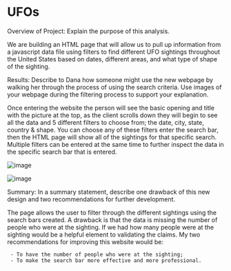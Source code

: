 # UFOs

Overview of Project: Explain the purpose of this analysis.

We are building an HTML page that will allow us to pull up information from a javascript data file using filters to find different UFO sightings throughout the United States based on dates, different areas, and what type of shape of the sighting.


Results: Describe to Dana how someone might use the new webpage by walking her through the process of using the search criteria. Use images of your webpage during the filtering process to support your explanation.

Once entering the website the person will see the basic opening and title with the picture at the top, as the client scrolls down they will begin to see all the data and 5 different filters to choose from; the date, city, state, country & shape. You can choose any of these filters enter the search bar, then the HTML page will show all of the sightings for that specific search. Multiple filters can be entered at the same time to further inspect the data in the specific search bar that is entered.

![image](https://user-images.githubusercontent.com/78492568/116955582-f7d98e00-ac60-11eb-9e6f-e1839cd1aadc.png)

![image](https://user-images.githubusercontent.com/78492568/116955806-8e0db400-ac61-11eb-9d75-ffebae31cf3f.png)


Summary: In a summary statement, describe one drawback of this new design and two recommendations for further development.

The page allows the user to filter through the different sightings using the search bars created. A drawback is that the data is missing the number of people who were at the sighting. If we had how many people were at the sighting would be a helpful element to validating the claims. My two recommendations for improving this website would be:

     - To have the number of people who were at the sighting;
     - To make the search bar more effective and more professional.


